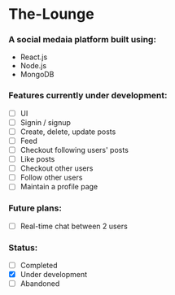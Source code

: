 # The-Lounge

### A social medaia platform built using:

- React.js
- Node.js
- MongoDB

### Features currently under development:

- [ ] UI
- [ ] Signin / signup
- [ ] Create, delete, update posts
- [ ] Feed
- [ ] Checkout following users' posts
- [ ] Like posts
- [ ] Checkout other users
- [ ] Follow other users
- [ ] Maintain a profile page

### Future plans:

- [ ] Real-time chat between 2 users

### Status:
- [ ] Completed
- [x] Under development
- [ ] Abandoned
